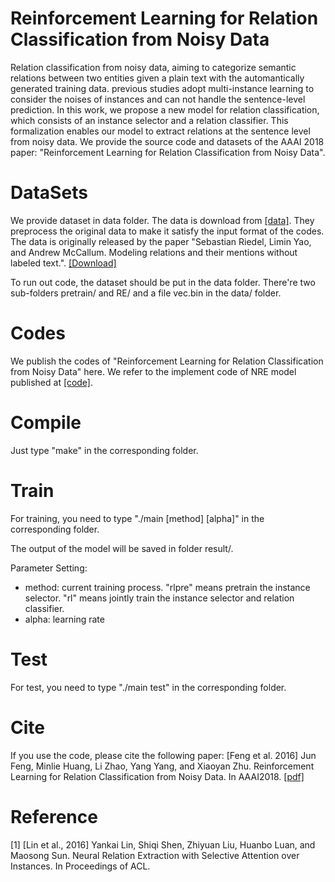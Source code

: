 Reinforcement Learning for Relation Classification from Noisy Data
==========
Relation classification from noisy data, aiming to categorize semantic relations between two entities given a plain text with the automantically generated training data. previous studies adopt multi-instance learning to consider the noises of instances and can not handle the sentence-level prediction. In this work, we propose a new model for relation classification, which consists of an instance selector and a relation classifier. This formalization enables our model to extract relations at the sentence level from noisy data. We provide the source code and datasets of the AAAI 2018 paper: "Reinforcement Learning for Relation Classification from Noisy Data".


DataSets
=========
We provide dataset in data folder. The data is download from [[data]](https://github.com/thunlp/NRE/blob/master/data/data.zip). They preprocess the original data to make it satisfy the input format of the codes. The data is originally released by the paper "Sebastian Riedel, Limin Yao, and Andrew McCallum. Modeling relations and their mentions without labeled text.". [[Download]](http://iesl.cs.umass.edu/riedel/ecml/)

To run out code, the dataset should be put in the data folder. There're two sub-folders pretrain/ and RE/ and a file vec.bin in the data/ folder.

Codes
=========
We publish the codes of "Reinforcement Learning for Relation Classification from Noisy Data" here.
We refer to the implement code of NRE model published at [[code]](https://github.com/thunlp/NRE).

Compile
=========
Just type "make" in the corresponding folder.

Train
========
For training, you need to type "./main [method] [alpha]" in the corresponding folder.

The output of the model will be saved in folder result/.

Parameter Setting:
+ method: current training process. "rlpre" means pretrain the instance selector. "rl" means jointly train the instance selector and relation classifier.
+ alpha: learning rate

Test
========
For test, you need to type "./main test" in the corresponding folder.


Cite
=========
If you use the code, please cite the following paper:
[Feng et al. 2016] Jun Feng, Minlie Huang, Li Zhao, Yang Yang, and Xiaoyan Zhu. Reinforcement Learning for Relation Classification from Noisy Data. In AAAI2018. [[pdf]](http://aihuang.org/static/papers/AAAI2018Denoising.pdf)

Reference
=========
[1] [Lin et al., 2016] Yankai Lin, Shiqi Shen, Zhiyuan Liu, Huanbo Luan, and Maosong Sun. Neural Relation Extraction with Selective Attention over Instances. In Proceedings of ACL.
